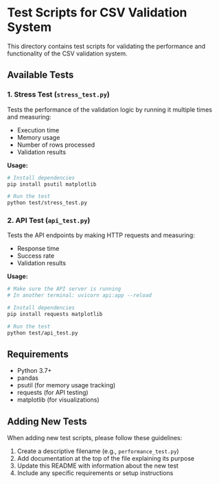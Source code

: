 # Test Scripts for CSV Validation System

This directory contains test scripts for validating the performance and functionality of the CSV validation system.

## Available Tests

### 1. Stress Test (`stress_test.py`)

Tests the performance of the validation logic by running it multiple times and measuring:
- Execution time
- Memory usage
- Number of rows processed
- Validation results

**Usage:**
```bash
# Install dependencies
pip install psutil matplotlib

# Run the test
python test/stress_test.py
```

### 2. API Test (`api_test.py`)

Tests the API endpoints by making HTTP requests and measuring:
- Response time
- Success rate
- Validation results

**Usage:**
```bash
# Make sure the API server is running
# In another terminal: uvicorn api:app --reload

# Install dependencies
pip install requests matplotlib

# Run the test
python test/api_test.py
```

## Requirements

- Python 3.7+
- pandas
- psutil (for memory usage tracking)
- requests (for API testing)
- matplotlib (for visualizations)

## Adding New Tests

When adding new test scripts, please follow these guidelines:

1. Create a descriptive filename (e.g., `performance_test.py`)
2. Add documentation at the top of the file explaining its purpose
3. Update this README with information about the new test
4. Include any specific requirements or setup instructions
